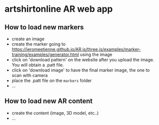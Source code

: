 # artshirtonline AR web app

## How to load new markers

- create an image
- create the marker going to https://jeromeetienne.github.io/AR.js/three.js/examples/marker-training/examples/generator.html using the image
- click on 'download pattern' on the website after you upload the image. You will obtain a .patt file.
- click on 'download image' to have the final marker image, the one to scan with camera
- place the .patt file on the `markers` folder
- ...

## How to load new AR content

- create the content (image, 3D model, etc..)
- ...
